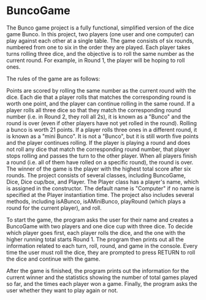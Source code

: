# BuncoGame

The Bunco game project is a fully functional, simplified version of the dice game Bunco. In this project, two players (one user and one computer) can play against each other at a single table. The game consists of six rounds, numbered from one to six in the order they are played. Each player takes turns rolling three dice, and the objective is to roll the same number as the current round. For example, in Round 1, the player will be hoping to roll ones.

The rules of the game are as follows:

Points are scored by rolling the same number as the current round with the dice.
Each die that a player rolls that matches the corresponding round is worth one point, and the player can continue rolling in the same round.
If a player rolls all three dice so that they match the corresponding round number (i.e. in Round 2, they roll all 2s), it is known as a "Bunco" and the round is over (even if other players have not yet rolled in the round). Rolling a bunco is worth 21 points.
If a player rolls three ones in a different round, it is known as a "mini Bunco". It is not a "Bunco", but it is still worth five points and the player continues rolling.
If the player is playing a round and does not roll any dice that match the corresponding round number, that player stops rolling and passes the turn to the other player.
When all players finish a round (i.e. all of them have rolled on a specific round), the round is over.
The winner of the game is the player with the highest total score after six rounds.
The project consists of several classes, including BuncoGame, Dice, Dice cup/box, and Player. The Player class has a player's name, which is assigned in the constructor. The default name is "Computer" if no name is specified at the Player instantiation time. The project also includes several methods, including isABunco, isAMiniBunco, playRound (which plays a round for the current player), and roll.

To start the game, the program asks the user for their name and creates a BuncoGame with two players and one dice cup with three dice. To decide which player goes first, each player rolls the dice, and the one with the higher running total starts Round 1. The program then prints out all the information related to each turn, roll, round, and game in the console. Every time the user must roll the dice, they are prompted to press RETURN to roll the dice and continue with the game.

After the game is finished, the program prints out the information for the current winner and the statistics showing the number of total games played so far, and the times each player won a game. Finally, the program asks the user whether they want to play again or not.
